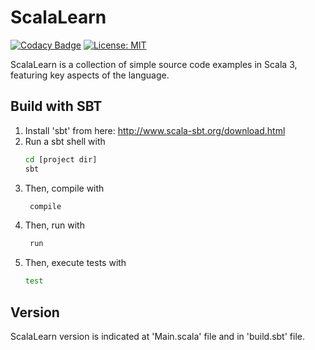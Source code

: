 # ScalaLearn

[![Codacy Badge](https://app.codacy.com/project/badge/Grade/8fdfd071d50a419f968bfb9657c38c1f)](https://www.codacy.com/gh/guildenstern70/ScalaLearn/dashboard?utm_source=github.com&amp;utm_medium=referral&amp;utm_content=guildenstern70/ScalaLearn&amp;utm_campaign=Badge_Grade)
[![License: MIT](https://img.shields.io/badge/License-MIT-yellow.svg)](https://opensource.org/licenses/MIT)

ScalaLearn is a collection of simple source code examples in Scala 3, featuring key aspects of the language.

## Build with SBT

 1. Install 'sbt' from here: http://www.scala-sbt.org/download.html
 2. Run a sbt shell with
    ``` bash  
    cd [project dir]
    sbt
    ```
3. Then, compile with 
   ``` bash  
    compile
   ```
4. Then, run with
   ``` bash  
    run
   ```
5. Then, execute tests with
   ``` bash  
   test
   ```

## Version

ScalaLearn version is indicated at 'Main.scala' file and in 'build.sbt' file.